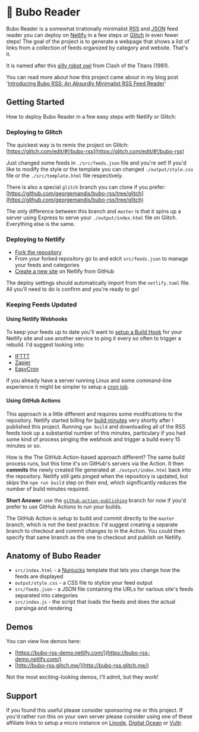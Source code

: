 # 🦉 Bubo Reader

Bubo Reader is a somewhat irrationally minimalist <acronym title="Really Simple Syndication">RSS</acronym> and <acronym title="JavaScript Object Notation">JSON</acronym> feed reader you can deploy on [Netlify](https://netlify.com) in a few steps or [Glitch](https://glitch.com) in even fewer steps! The goal of the project is to generate a webpage that shows a list of links from a collection of feeds organized by category and website. That's it.

It is named after this [silly robot owl](https://www.youtube.com/watch?v=MYSeCfo9-NI) from Clash of the Titans (1981).

You can read more about how this project came about in my blog post '[Introducing Bubo RSS: An Absurdly Minimalist RSS Feed Reader](https://george.mand.is/2019/11/introducing-bubo-rss-an-absurdly-minimalist-rss-feed-reader/)'

## Getting Started

How to deploy Bubo Reader in a few easy steps with Netlify or Glitch:

### Deploying to Glitch

The quickest way is to remix the project on Glitch:
[https://glitch.com/edit/#!/bubo-rss](https://glitch.com/edit/#!/bubo-rss)

Just changed some feeds in `./src/feeds.json` file and you're set! If you'd like to modify the style or the template you can changed `./output/style.css` file or the `./src/template.html` file respectively.

There is also a special `glitch` branch you can clone if you prefer:
[https://github.com/georgemandis/bubo-rss/tree/glitch](https://github.com/georgemandis/bubo-rss/tree/glitch)

The only difference between this branch and `master` is that it spins up a server using Express to serve your `./output/index.html` file on Glitch. Everything else is the same.

### Deploying to Netlify

- [Fork the repository](https://github.com/georgemandis/bubo-rss/fork)
- From your forked repository go to and edcit `src/feeds.json` to manage your feeds and categories
- [Create a new site](https://app.netlify.com/start) on Netlify from GitHub 

The deploy settings should automatically import from the `netlify.toml` file. All you'll need to do is confirm and you're ready to go!

### Keeping Feeds Updated

#### Using Netlify Webhooks

To keep your feeds up to date you'll want to [setup a Build Hook](https://www.netlify.com/docs/webhooks/#incoming-webhooks) for your Netlify site and use another service to ping it every so often to trigger a rebuild. I'd suggest looking into:

- [IFTTT](https://ifttt.com/)
- [Zapier](https://zapier.com/)
- [EasyCron](https://www.easycron.com/)

If you already have a server running Linux and some command-line experience it might be simpler to setup a [cron job](https://en.wikipedia.org/wiki/Cron). 

#### Using GitHub Actions

This approach is a little different and requires some modifications to the repository. Netlify started billing for [build minutes](https://www.netlify.com/pricing/faq/) very shortly after I published this project. Running `npm build` and downloading all of the RSS feeds took up a substantial number of this minutes, particulary if you had some kind of process pinging the webhook and trigger a build every 15 minutes or so.

How is the The GitHub Action-based approach different? The same build process runs, but this time it's on GitHub's servers via the Action. It then **commits** the newly created file generated at `./output/index.html` back into the repository. Netlify still gets pinged when the repository is updated, but skips the `npm run build` step on their end, which significantly reduces the number of build minutes required.

**Short Answer**: use the [`github-action-publishing`](https://github.com/georgemandis/bubo-rss/tree/github-action-publishing) branch for now if you'd prefer to use GitHub Actions to run your builds. 

The GitHub Action is setup to build and commit directly to the `master` branch, which is not the best practice. I'd suggest creating a separate branch to checkout and commit changes to in the Action. You could then specify that same branch as the one to checkout and publish on Netlify.

## Anatomy of Bubo Reader

- `src/index.html` - a [Nunjucks](https://mozilla.github.io/nunjucks/) template that lets you change how the feeds are displayed
- `output/style.css` - a CSS file to stylize your feed output
- `src/feeds.json` - a JSON file containing the URLs for various site's feeds separated into categories
- `src/index.js` - the script that loads the feeds and does the actual parsinga and rendering

## Demos

You can view live demos here:

- [https://bubo-rss-demo.netlify.com/](https://bubo-rss-demo.netlify.com/)
- [http://bubo-rss.glitch.me/](http://bubo-rss.glitch.me/)

Not the most exciting-looking demos, I'll admit, but they work!

## Support

If you found this useful please consider sponsoring me or this project. If you'd rather run this on your own server please consider using one of these affiliate links to setup a micro instance on [Linode](https://www.linode.com/?r=8729957ab02b50a695dcea12a5ca55570979d8b9), [Digital Ocean](https://m.do.co/c/31f58d367777) or [Vultr](https://www.vultr.com/?ref=8403978).